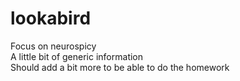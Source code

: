 # lookabird
Focus on neurospicy<br>
A little bit of generic information<br>
Should add a bit more to be able to do the homework
